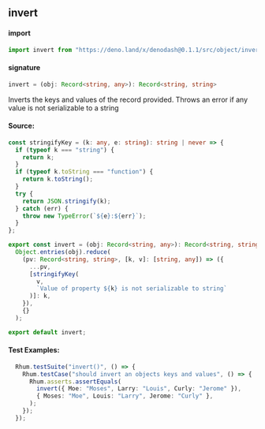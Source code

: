 
## invert

#### import
```typescript
import invert from "https://deno.land/x/denodash@0.1.1/src/object/invert.ts"
```

#### signature
```typescript
invert = (obj: Record<string, any>): Record<string, string>
```

Inverts the keys and values of the record provided. Throws an error if any value is not serializable to a string

#### Source:

```typescript
const stringifyKey = (k: any, e: string): string | never => {
  if (typeof k === "string") {
    return k;
  }
  if (typeof k.toString === "function") {
    return k.toString();
  }
  try {
    return JSON.stringify(k);
  } catch (err) {
    throw new TypeError(`${e}:${err}`);
  }
};

export const invert = (obj: Record<string, any>): Record<string, string> =>
  Object.entries(obj).reduce(
    (pv: Record<string, string>, [k, v]: [string, any]) => ({
      ...pv,
      [stringifyKey(
        v,
        `Value of property ${k} is not serializable to string`
      )]: k,
    }),
    {}
  );

export default invert;

```

#### Test Examples: 

```typescript
  Rhum.testSuite("invert()", () => {
    Rhum.testCase("should invert an objects keys and values", () => {
      Rhum.asserts.assertEquals(
        invert({ Moe: "Moses", Larry: "Louis", Curly: "Jerome" }),
        { Moses: "Moe", Louis: "Larry", Jerome: "Curly" },
      );
    });
  });
```

  